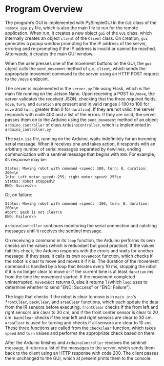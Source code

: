 # Program Overview

The program’s GUI is implemented with PySimpleGUI in the `GUI` class of the `remote_app.py` file, which is also the main file to run for the remote application. When run, it creates a new object `gui` of the `GUI` class, which internally creates an object `client` of the `Client` class. On creation, `gui` generates a popup window prompting for the IP address of the server, erroring and re-prompting if the IP address is invalid or cannot be reached. Afterwards, it creates the main GUI window.

When the user presses one of the movement buttons on the GUI, the `gui` object calls the `send_movement` method of `gui.client`, which sends the appropriate movement command to the server using an HTTP POST request to the `/move` endpoint. 

The server is implemented in the `server.py` file using Flask, which is the main file running on the Jetson Nano. Upon receiving a POST to `/move`, the server validates the received JSON, checking that the three required fields, `move`, `turn`, and `duration` are present and in valid ranges (-100 to 100 for `move` and `turn`, greater than 0 for `duration`). If they are not valid, the server responds with code 400 and a list of the errors. If they are valid, the server passes them on to the Arduino using the `send_movement` method of an object `arduino_controller` of class `ArduinoController`, which is implemented in `arduino_controller.py`

The `main.iso` file, running on the Arduino, waits indefinitely for an incoming serial message. When it receives one and takes action, it responds with an arbitrary number of serial messages separated by newlines, ending communication with a sentinel message that begins with `END`. For example, its response may be: 

```
Status: Moving robot with command <speed: 100, turn: 0, duration: 200>\n
Info: Left motor speed: 255; right motor speed: 255\n
Status: Robot stopped\n
END: Success\n
```

Or, on failure:

```
Status: Moving robot with command <speed: -100, turn: 0, duration: 200>\n
Abort: Back is not clear\n
END: Failure\n
```

`ArduinoController` continues monitoring the serial connection and catching messages until it receives the sentinel message. 

On receiving a command in its `loop` function, the Arduino performs its own checks on the values (which is redundant but good practice). If the values fail this check, the Arduino responds with the errors and waits for another message. If they pass, it calls its own `moveRobot` function, which checks if the robot is clear to move and moves it if it is. The duration of the movement command is handled by a loop that iterates every 10 ms, stopping the robot if it is no longer clear to move or if the current time is at least `duration` ms from the time the movement started. If the movement completed uninterrupted, `moveRobot` returns 0, else it returns 1 (which `loop` uses to determine whether to send "END: Success" or "END: Failure").

The logic that checks if the robot is clear to move is in `main.ino`'s `frontClear`, `backClear`, and `areaClear` functions, which each update the data from the IR sensors before executing. `frontClear` checks if the front left and right sensors are clear to 30 cm, and if the front center sensor is clear to 20 cm. `backClear` checks if the rear left and right sensors are clear to 30 cm. `areaClear` is used for turning and checks if all sensors are clear to 10 cm. These three functions are called from the `checkClear` function, which takes `speed` and `turn` values and performs the appropriate check based on them. 

After the Arduino finishes and `ArduinoController` receives the sentinel message, it returns a list of the messages to the server, which sends them back to the client using an HTTP response with code 200. The client passes them unchanged to the GUI, which at present prints them to the console.